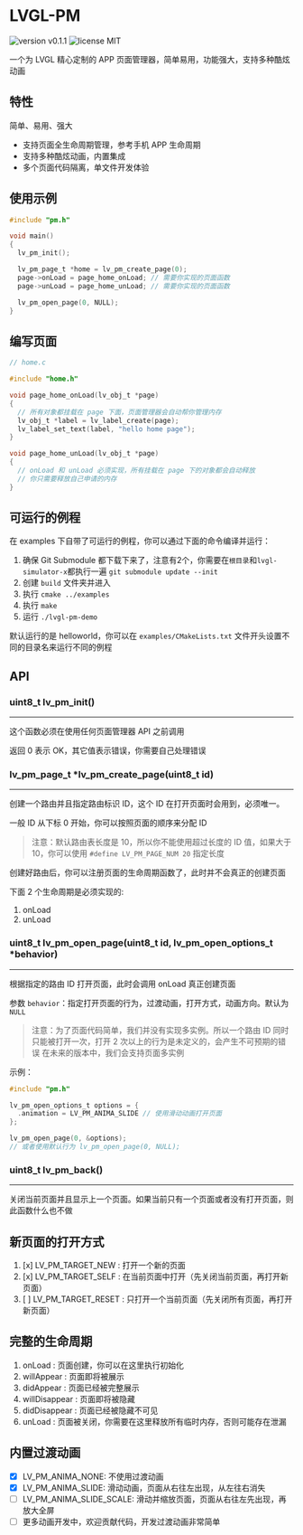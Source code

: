 # LVGL-PM

![version v0.1.1](https://img.shields.io/badge/version-v0.1.1-brightgreen)
![license MIT](https://img.shields.io/badge/license-MIT-green)

一个为 LVGL 精心定制的 APP 页面管理器，简单易用，功能强大，支持多种酷炫动画

## 特性

简单、易用、强大

- 支持页面全生命周期管理，参考手机 APP 生命周期
- 支持多种酷炫动画，内置集成
- 多个页面代码隔离，单文件开发体验

## 使用示例

```c
#include "pm.h"

void main()
{
  lv_pm_init();

  lv_pm_page_t *home = lv_pm_create_page(0);
  page->onLoad = page_home_onLoad; // 需要你实现的页面函数
  page->unLoad = page_home_unLoad; // 需要你实现的页面函数

  lv_pm_open_page(0, NULL);
}
```

## 编写页面

```c
// home.c

#include "home.h"

void page_home_onLoad(lv_obj_t *page)
{
  // 所有对象都挂载在 page 下面，页面管理器会自动帮你管理内存
  lv_obj_t *label = lv_label_create(page);
  lv_label_set_text(label, "hello home page");
}

void page_home_unLoad(lv_obj_t *page)
{
  // onLoad 和 unLoad 必须实现，所有挂载在 page 下的对象都会自动释放
  // 你只需要释放自己申请的内存
}
```

## 可运行的例程

在 examples 下自带了可运行的例程，你可以通过下面的命令编译并运行：

1. 确保 Git Submodule 都下载下来了，注意有2个，你需要在`根目录`和`lvgl-simulator-x`都执行一遍 `git submodule update --init`
2. 创建 `build` 文件夹并进入
3. 执行 `cmake ../examples`
4. 执行 `make`
5. 运行 `./lvgl-pm-demo`

默认运行的是 helloworld，你可以在 `examples/CMakeLists.txt` 文件开头设置不同的目录名来运行不同的例程

## API

### uint8_t lv_pm_init()
--------------------------

这个函数必须在使用任何页面管理器 API 之前调用

返回 0 表示 OK，其它值表示错误，你需要自己处理错误

### lv_pm_page_t \*lv_pm_create_page(uint8_t id)
--------------------------

创建一个路由并且指定路由标识 ID，这个 ID 在打开页面时会用到，必须唯一。

一般 ID 从下标 0 开始，你可以按照页面的顺序来分配 ID

> 注意：默认路由表长度是 10，所以你不能使用超过长度的 ID 值，如果大于 10，你可以使用 `#define LV_PM_PAGE_NUM 20` 指定长度

创建好路由后，你可以注册页面的生命周期函数了，此时并不会真正的创建页面

下面 2 个生命周期是必须实现的:
 
 1. onLoad
 2. unLoad

### uint8_t lv_pm_open_page(uint8_t id, lv_pm_open_options_t \*behavior)
--------------------------

根据指定的路由 ID 打开页面，此时会调用 onLoad 真正创建页面

参数 `behavior`：指定打开页面的行为，过渡动画，打开方式，动画方向。默认为 `NULL`

> 注意：为了页面代码简单，我们并没有实现多实例。所以一个路由 ID 同时只能被打开一次，打开 2 次以上的行为是未定义的，会产生不可预期的错误
> 在未来的版本中，我们会支持页面多实例

示例：
```c
#include "pm.h"

lv_pm_open_options_t options = {
  .animation = LV_PM_ANIMA_SLIDE // 使用滑动动画打开页面
};

lv_pm_open_page(0, &options);
// 或者使用默认行为 lv_pm_open_page(0, NULL);
```

### uint8_t lv_pm_back()
--------------------------

关闭当前页面并且显示上一个页面。如果当前只有一个页面或者没有打开页面，则此函数什么也不做

## 新页面的打开方式

1. [x] LV_PM_TARGET_NEW     : 打开一个新的页面
2. [x] LV_PM_TARGET_SELF    : 在当前页面中打开（先关闭当前页面，再打开新页面）
3. [ ] LV_PM_TARGET_RESET   : 只打开一个当前页面（先关闭所有页面，再打开新页面）

## 完整的生命周期

1. onLoad          : 页面创建，你可以在这里执行初始化
2. willAppear      : 页面即将被展示
3. didAppear       : 页面已经被完整展示
4. willDisappear   : 页面即将被隐藏
5. didDisappear    : 页面已经被隐藏不可见
6. unLoad          : 页面被关闭，你需要在这里释放所有临时内存，否则可能存在泄漏

## 内置过渡动画

- [x] LV_PM_ANIMA_NONE: 不使用过渡动画
- [x] LV_PM_ANIMA_SLIDE: 滑动动画，页面从右往左出现，从左往右消失
- [ ] LV_PM_ANIMA_SLIDE_SCALE: 滑动并缩放页面，页面从右往左先出现，再放大全屏
- [ ] 更多动画开发中，欢迎贡献代码，开发过渡动画非常简单
